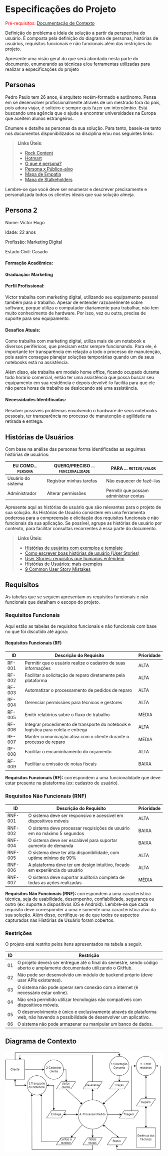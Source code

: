 # Especificações do Projeto

<span style="color:red">Pré-requisitos: <a href="1-Documentação de Contexto.md"> Documentação de Contexto</a></span>

Definição do problema e ideia de solução a partir da perspectiva do usuário. É composta pela definição do  diagrama de personas, histórias de usuários, requisitos funcionais e não funcionais além das restrições do projeto.

Apresente uma visão geral do que será abordado nesta parte do documento, enumerando as técnicas e/ou ferramentas utilizadas para realizar a especificações do projeto

## Personas

Pedro Paulo tem 26 anos, é arquiteto recém-formado e autônomo. Pensa em se desenvolver profissionalmente através de um mestrado fora do país, pois adora viajar, é solteiro e sempre quis fazer um intercâmbio. Está buscando uma agência que o ajude a encontrar universidades na Europa que aceitem alunos estrangeiros.

Enumere e detalhe as personas da sua solução. Para tanto, baseie-se tanto nos documentos disponibilizados na disciplina e/ou nos seguintes links:

> **Links Úteis**:
> - [Rock Content](https://rockcontent.com/blog/personas/)
> - [Hotmart](https://blog.hotmart.com/pt-br/como-criar-persona-negocio/)
> - [O que é persona?](https://resultadosdigitais.com.br/blog/persona-o-que-e/)
> - [Persona x Público-alvo](https://flammo.com.br/blog/persona-e-publico-alvo-qual-a-diferenca/)
> - [Mapa de Empatia](https://resultadosdigitais.com.br/blog/mapa-da-empatia/)
> - [Mapa de Stalkeholders](https://www.racecomunicacao.com.br/blog/como-fazer-o-mapeamento-de-stakeholders/)
>
Lembre-se que você deve ser enumerar e descrever precisamente e personalizada todos os clientes ideais que sua solução almeja.

## Persona 2

Nome: Victor Hugo

Idade: 22 anos

Profissão: Marketing Digital

Estado Civil: Casado

#### Formação Acadêmica:

#### Graduação: Marketing


#### Perfil Profissional:
Victor trabalha com marketing digital, utilizando seu equipamento pessoal também para o trabalho. Apesar de entender razoavelmente sobre software, porque utiliza o computador diariamente para trabalhar, não tem muito conhecimento de hardware. Por isso, vez ou outra, precisa de suporte para seu equipamento.

#### Desafios Atuais:
Como trabalha com marketing digital, utiliza mais de um notebook e diversos periféricos, que precisam estar sempre funcionando. Para ele, é importante ter transparência em relação a todo o processo de manutenção, pois assim consegue planejar soluções temporárias quando um de seus notebooks está na assistência.

Além disso, ele trabalha em modelo home office, ficando ocupado durante todo horário comercial, então ter uma assistência que possa buscar seu equipamento em sua residência e depois devolvê-lo facilita para que ele não perca horas de trabalho se deslocando até uma assistência.

#### Necessidades Identificadas:
Resolver possíveis problemas envolvendo o hardware de seus notebooks pessoais, ter transparência no processo de manutenção e agilidade na retirada e entrega.



## Histórias de Usuários

Com base na análise das personas forma identificadas as seguintes histórias de usuários:

|EU COMO... `PERSONA`| QUERO/PRECISO ... `FUNCIONALIDADE` |PARA ... `MOTIVO/VALOR`                 |
|--------------------|------------------------------------|----------------------------------------|
|Usuário do sistema  | Registrar minhas tarefas           | Não esquecer de fazê-las               |
|Administrador       | Alterar permissões                 | Permitir que possam administrar contas |

Apresente aqui as histórias de usuário que são relevantes para o projeto de sua solução. As Histórias de Usuário consistem em uma ferramenta poderosa para a compreensão e elicitação dos requisitos funcionais e não funcionais da sua aplicação. Se possível, agrupe as histórias de usuário por contexto, para facilitar consultas recorrentes à essa parte do documento.

> **Links Úteis**:
> - [Histórias de usuários com exemplos e template](https://www.atlassian.com/br/agile/project-management/user-stories)
> - [Como escrever boas histórias de usuário (User Stories)](https://medium.com/vertice/como-escrever-boas-users-stories-hist%C3%B3rias-de-usu%C3%A1rios-b29c75043fac)
> - [User Stories: requisitos que humanos entendem](https://www.luiztools.com.br/post/user-stories-descricao-de-requisitos-que-humanos-entendem/)
> - [Histórias de Usuários: mais exemplos](https://www.reqview.com/doc/user-stories-example.html)
> - [9 Common User Story Mistakes](https://airfocus.com/blog/user-story-mistakes/)

## Requisitos

As tabelas que se seguem apresentam os requisitos funcionais e não funcionais que detalham o escopo do projeto.

### Requisitos Funcionais

Aqui estão as tabelas de requisitos funcionais e não funcionais com base no que foi discutido até agora:

#### Requisitos Funcionais (RF)

| ID     | Descrição do Requisito                                               | Prioridade |
|--------|----------------------------------------------------------------------|------------|
| RF-001 | Permitir que o usuário realize o cadastro de suas informações         | ALTA       |
| RF-002 | Facilitar a solicitação de reparo diretamente pela plataforma         | ALTA       |
| RF-003 | Automatizar o processamento de pedidos de reparo                     | ALTA       |
| RF-004 | Gerenciar permissões para técnicos e gestores                        | ALTA       |
| RF-005 | Emitir relatórios sobre o fluxo de trabalho                          | MÉDIA      |
| RF-006 | Integrar procedimento de transporte do notebook e logística para coleta e entrega | ALTA       |
| RF-007 | Manter comunicação ativa com o cliente durante o processo de reparo   | MÉDIA      |
| RF-008 | Facilitar o encaminhamento do orçamento                              | ALTA       |
| RF-009 | Facilitar a emissão de notas fiscais                                 | BAIXA      |

**Requisitos Funcionais (RF):** correspondem a uma funcionalidade que deve estar presente na plataforma (ex: cadastro de usuário).

### Requisitos Não Funcionais (RNF)

| ID     | Descrição do Requisito                                                | Prioridade |
|--------|-----------------------------------------------------------------------|------------|
| RNF-001| O sistema deve ser responsivo e acessível em dispositivos móveis       | ALTA       |
| RNF-002| O sistema deve processar requisições de usuário em no máximo 5 segundos| BAIXA      |
| RNF-004| O sistema deve ser escalável para suportar aumento de demanda          | BAIXA      |
| RNF-005| O sistema deve ter alta disponibilidade, com uptime mínimo de 99%      | ALTA       |
| RNF-006| A plataforma deve ter um design intuitivo, focado em experiência do usuário | ALTA  |
| RNF-007| O sistema deve suportar auditoria completa de todas as ações realizadas| MÉDIA      |

**Requisitos Não Funcionais (RNF):** correspondem a uma característica técnica, seja de usabilidade, desempenho, confiabilidade, segurança ou outro (ex: suporte a dispositivos iOS e Android). Lembre-se que cada requisito deve corresponder a uma e somente uma característica alvo da sua solução. Além disso, certifique-se de que todos os aspectos capturados nas Histórias de Usuário foram cobertos.

### Restrições

O projeto está restrito pelos itens apresentados na tabela a seguir.

| ID   | Restrição                                                                                                          |
|------|--------------------------------------------------------------------------------------------------------------------|
| 01   | O projeto deverá ser entregue até o final do semestre, sendo código aberto e amplamente documentado utilizando o GitHub. |
| 02   | Não pode ser desenvolvido um módulo de backend próprio (deve usar APIs existentes).                                |
| 03   | O sistema não pode operar sem conexão com a internet (é necessário estar online).                                  |
| 04   | Não será permitido utilizar tecnologias não compatíveis com dispositivos móveis.                                   |
| 05   | O desenvolvimento é único e exclusivamente através de plataforma web, não havendo a possibilidade de desenvolver um aplicativo. |
| 06   | O sistema não pode armazenar ou manipular um banco de dados.                                                       |

## Diagrama de Contexto

![Diagrama sem nome](https://github.com/ICEI-PUC-Minas-PMV-SI/pmv-si-2024-2-pe1-t4-noterepair-assistencia/blob/main/docs/img/Diagrama%20sem%20nome-1724801870840.drawio.png?raw=true)
